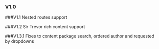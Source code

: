 ### V1.0

###V1.1
Nested routes support

###V1.2
Sir Trevor rich content support

###V1.3.1
Fixes to content package search, ordered author and requested by dropdowns